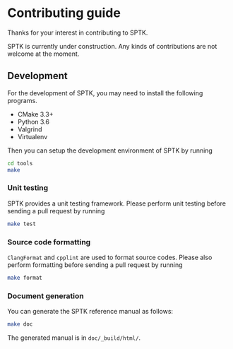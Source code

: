 Contributing guide
==================

Thanks for your interest in contributing to SPTK.

SPTK is currently under construction.
Any kinds of contributions are not welcome at the moment.


Development
-----------
For the development of SPTK, you may need to install the following programs.

- CMake 3.3+
- Python 3.6
- Valgrind
- Virtualenv

Then you can setup the development environment of SPTK by running
```sh
cd tools
make
```

### Unit testing
SPTK provides a unit testing framework.
Please perform unit testing before sending a pull request by running
```sh
make test
```

### Source code formatting
`ClangFormat` and `cpplint` are used to format source codes.
Please also perform formatting before sending a pull request by running
```sh
make format
```

### Document generation
You can generate the SPTK reference manual as follows:
```sh
make doc
```
The generated manual is in `doc/_build/html/`.
